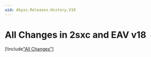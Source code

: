 ```yaml
---
uid: Abyss.Releases.History.V18
---
```


# All Changes in 2sxc and EAV v18

[!include["All Changes"](./_all.md)]
